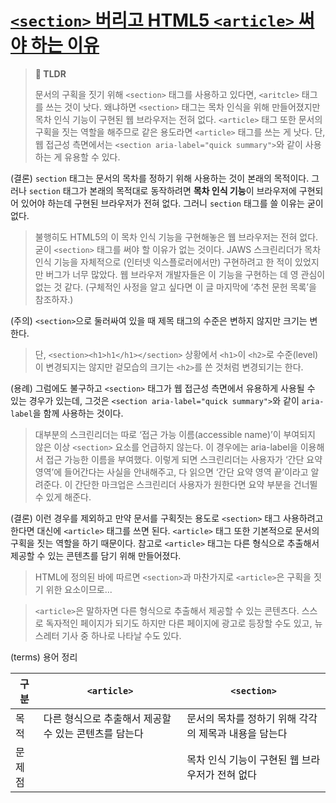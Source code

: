 # [`<section>` 버리고 HTML5 `<article>` 써야 하는 이유](https://webactually.com/2020/03/03/%3Csection%3E%EC%9D%84-%EB%B2%84%EB%A6%AC%EA%B3%A0-HTML5-%3Carticle%3E%EC%9D%84-%EC%8D%A8%EC%95%BC-%ED%95%98%EB%8A%94-%EC%9D%B4%EC%9C%A0/)

> **🚀 TLDR**
>
> 문서의 구획을 짓기 위해 `<section>` 태그를 사용하고 있다면, `<aritcle>` 태그를 쓰는 것이 낫다. 왜냐하면 `<section>` 태그는 목차 인식을 위해 만들어졌지만 목차 인식 기능이 구현된 웹 브라우저는 전혀 없다. `<article>` 태그 또한 문서의 구획을 짓는 역할을 해주므로 같은 용도라면 `<article>` 태그를 쓰는 게 낫다. 단, 웹 접근성 측면에서는 `<section aria-label="quick summary">`와 같이 사용하는 게 유용할 수 있다.

(결론) `section` 태그는 문서의 목차를 정하기 위해 사용하는 것이 본래의 목적이다. 그러나 `section` 태그가 본래의 목적대로 동작하려면 **목차 인식 기능**이 브라우저에 구현되어 있어야 하는데 구현된 브라우저가 전혀 없다. 그러니 `section` 태그를 쓸 이유는 굳이 없다.

> 불행히도 HTML5의 이 목차 인식 기능을 구현해놓은 웹 브라우저는 전혀 없다. 굳이 `<section>` 태그를 써야 할 이유가 없는 것이다. JAWS 스크린리더가 목차 인식 기능을 자체적으로 (인터넷 익스플로러에서만) 구현하려고 한 적이 있었지만 버그가 너무 많았다. 웹 브라우저 개발자들은 이 기능을 구현하는 데 영 관심이 없는 것 같다. (구체적인 사정을 알고 싶다면 이 글 마지막에 ‘추천 문헌 목록’을 참조하자.)

(주의) `<section>`으로 둘러싸여 있을 때 제목 태그의 수준은 변하지 않지만 크기는 변한다.

> 단, `<section><h1>h1</h1></section>` 상황에서 `<h1>`이 `<h2>`로 수준(level)이 변경되지는 않지만 겉모습의 크기는 `<h2>`를 쓴 것처럼 변경되기는 한다.

(용례) 그럼에도 불구하고 `<section>` 태그가 웹 접근성 측면에서 유용하게 사용될 수 있는 경우가 있는데, 그것은 `<section aria-label="quick summary">`와 같이 `aria-label`을 함께 사용하는 것이다.

> 대부분의 스크린리더는 따로 ‘접근 가능 이름(accessible name)’이 부여되지 않은 이상 `<section>` 요소를 언급하지 않는다. 이 경우에는 aria-label을 이용해서 접근 가능한 이름을 부여했다. 이렇게 되면 스크린리더는 사용자가 ‘간단 요약 영역’에 들어간다는 사실을 안내해주고, 다 읽으면 ‘간단 요약 영역 끝’이라고 알려준다. 이 간단한 마크업은 스크린리더 사용자가 원한다면 요약 부분을 건너뛸 수 있게 해준다.

(결론) 이런 경우를 제외하고 만약 문서를 구획짓는 용도로 `<section>` 태그 사용하려고 한다면 대신에 `<article>` 태그를 쓰면 된다. `<article>` 태그 또한 기본적으로 문서의 구획을 짓는 역할을 하기 때문이다. 참고로 `<article>` 태그는 다른 형식으로 추출해서 제공할 수 있는 콘텐츠를 담기 위해 만들어졌다.

> HTML에 정의된 바에 따르면 `<section>`과 마찬가지로 `<article>`은 구획을 짓기 위한 요소이므로...

> `<article>`은 말하자면 다른 형식으로 추출해서 제공할 수 있는 콘텐츠다. 스스로 독자적인 페이지가 되기도 하지만 다른 페이지에 광고로 등장할 수도 있고, 뉴스레터 기사 중 하나로 나타날 수도 있다.

(terms) 용어 정리

<!-- prettier-ignore-start -->
| 구분 | `<article>` | `<section>` |
| --- | --- | --- |
| 목적 | 다른 형식으로 추출해서 제공할 수 있는 콘텐츠를 담는다 | 문서의 목차를 정하기 위해 각각의 제목과 내용을 담는다 |
| 문제점 | | 목차 인식 기능이 구현된 웹 브라우저가 전혀 없다 |
<!-- prettier-ignore-end -->
